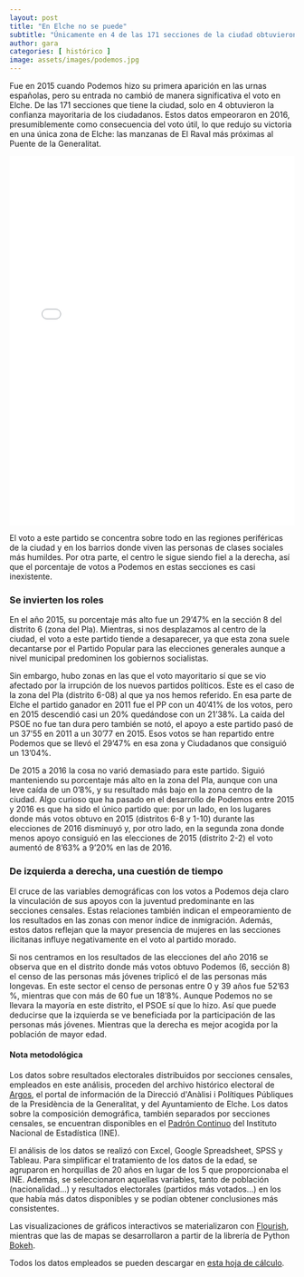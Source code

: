 ```yaml
---
layout: post
title: "En Elche no se puede"
subtitle: "Únicamente en 4 de las 171 secciones de la ciudad obtuvieron la confianza mayoritaria de los ciudadanos en 2015 y sólo una lo conservó tras la repetición de las generales"
author: gara 
categories: [ histórico ]
image: assets/images/podemos.jpg
---
```

Fue en 2015 cuando Podemos hizo su primera aparición en las urnas españolas, pero su entrada no cambió de manera significativa el voto en Elche. De las 171 secciones que tiene la ciudad, solo en 4 obtuvieron la confianza mayoritaria de los ciudadanos. Estos datos empeoraron en 2016, presumiblemente como consecuencia del voto útil, lo que redujo su victoria en una única zona de Elche: las manzanas de El Raval más próximas al Puente de la Generalitat.

<iframe src="/assets/images/elchemap.html"
    sandbox="allow-same-origin allow-scripts"
    width="100%"
    height="650"
    scrolling="no"
    seamless="seamless"
    frameborder="0">
</iframe>

El voto a este partido se concentra sobre todo en las regiones periféricas de la ciudad y en los barrios donde viven las personas de clases sociales más humildes. Por otra parte, el centro le sigue siendo fiel a la derecha, así que el porcentaje de votos a Podemos en estas secciones es casi inexistente.

### Se invierten los roles

<div class="flourish-embed flourish-slope chart" data-src="visualisation/296774"></div><script src="https://public.flourish.studio/resources/embed.js"></script>

En el año 2015, su porcentaje más alto fue un 29’47% en la sección 8 del distrito 6 (zona del Pla). Mientras, si nos desplazamos al centro de la ciudad, el voto a este partido tiende a desaparecer, ya que esta zona suele decantarse por el Partido Popular para las elecciones generales aunque a nivel municipal predominen los gobiernos socialistas. 

Sin embargo, hubo zonas en las que el voto mayoritario sí que se vio afectado por la irrupción de los nuevos partidos políticos. Este es el caso de la zona del Pla (distrito 6-08) al que ya nos hemos referido. En esa parte de Elche el partido ganador en 2011 fue el PP con un 40’41% de los votos, pero en 2015 descendió casi un 20% quedándose con un 21’38%. La caída del PSOE no fue tan dura pero también se notó, el apoyo a este partido pasó de un 37’55 en 2011 a un 30’77 en 2015. Esos votos se han repartido entre Podemos que se llevó el 29’47% en esa zona y Ciudadanos que consiguió un 13’04%.

De 2015 a 2016 la cosa no varió demasiado para este partido. Siguió manteniendo su porcentaje más alto en la zona del Pla, aunque con una leve caída de un 0’8%, y su resultado más bajo en la zona centro de la ciudad.
Algo curioso que ha pasado en el desarrollo de Podemos entre 2015 y 2016 es que ha sido el único partido que: por un lado, en los lugares donde más votos obtuvo en 2015 (distritos 6-8 y 1-10) durante las elecciones de 2016 disminuyó y, por otro lado, en la segunda zona donde menos apoyo consiguió en las elecciones de 2015 (distrito 2-2) el voto aumentó de 8’63% a 9’20% en las de 2016.
### De izquierda a derecha, una cuestión de tiempo

<div class="flourish-embed flourish-scatter plot" data-src="visualisation/299650"></div><script src="https://public.flourish.studio/resources/embed.js"></script>

El cruce de las variables demográficas con los votos a Podemos deja claro la vinculación de sus apoyos con la juventud predominante en las secciones censales. Estas relaciones también indican el empeoramiento de los resultados en las zonas con menor índice de inmigración. Además, estos datos reflejan que la mayor presencia de mujeres en las secciones ilicitanas influye negativamente en el voto al partido morado.

<div class="flourish-embed flourish-scatter plot" data-src="visualisation/296779"></div><script src="https://public.flourish.studio/resources/embed.js"></script>

Si nos centramos en los resultados de las elecciones del año 2016 se observa que en el distrito donde más votos obtuvo Podemos (6, sección 8) el censo de las personas más jóvenes triplicó el de las personas más longevas. En este sector el censo de personas entre 0 y 39 años fue 52’63 %, mientras que con más de 60 fue un 18’8%. Aunque Podemos no se llevara la mayoría en este distrito, el PSOE sí que lo hizo. Así que puede deducirse que la izquierda se ve beneficiada por la participación de las personas más jóvenes. Mientras que la derecha es mejor acogida por la población de mayor edad.

<div class="alert alert-secondary" role="alert">
  <h4 class="alert-heading">Nota metodológica</h4>
  <p>Los datos sobre resultados electorales distribuidos por secciones censales, empleados en este análisis, proceden del archivo histórico electoral de <a href="http://www.argos.gva.es/ahe/val/buscaEleccionesV.html">Argos</a>, el portal de información de la Direcció d'Anàlisi i Polítiques Públiques de la Presidència de la Generalitat, y del Ayuntamiento de Elche. Los datos sobre la composición demográfica, también separados por secciones censales, se encuentran disponibles en el <a href="http://www.ine.es/dyngs/INEbase/es/operacion.htm?c=Estadistica_C&cid=1254736177012&menu=resultados&idp=1254734710990">Padrón Continuo</a> del Instituto Nacional de Estadística (INE).</p>
  <p>El análisis de los datos se realizó con Excel, Google Spreadsheet, SPSS y Tableau. Para simplificar el tratamiento de los datos de la edad, se agruparon en horquillas de 20 años en lugar de los 5 que proporcionaba el INE. Además, se seleccionaron aquellas variables, tanto de población (nacionalidad…) y resultados electorales (partidos más votados…) en los que había más datos disponibles y se podían obtener conclusiones más consistentes.</p>
  <p>Las visualizaciones de gráficos interactivos se materializaron con <a href="https://flourish.studio/">Flourish</a>, mientras que las de mapas se desarrollaron a partir de la librería de Python <a href="https://bokeh.pydata.org/en/latest/">Bokeh</a>.</p> 
  <p>Todos los datos empleados se pueden descargar en <a href="https://docs.google.com/spreadsheets/d/1Tde3VYKVakCl2x8WzAm3xa9zMZvSS9LPbvzO9r6_Oco/edit?usp=sharing">esta hoja de cálculo</a>.</p>
</div>